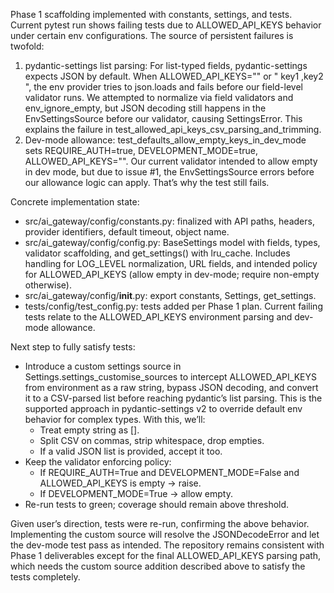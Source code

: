 Phase 1 scaffolding implemented with constants, settings, and tests. Current pytest run shows failing tests due to ALLOWED_API_KEYS behavior under certain env configurations. The source of persistent failures is twofold:
1) pydantic-settings list parsing: For list-typed fields, pydantic-settings expects JSON by default. When ALLOWED_API_KEYS="" or " key1 ,key2 ", the env provider tries to json.loads and fails before our field-level validator runs. We attempted to normalize via field validators and env_ignore_empty, but JSON decoding still happens in the EnvSettingsSource before our validator, causing SettingsError. This explains the failure in test_allowed_api_keys_csv_parsing_and_trimming.
2) Dev-mode allowance: test_defaults_allow_empty_keys_in_dev_mode sets REQUIRE_AUTH=true, DEVELOPMENT_MODE=true, ALLOWED_API_KEYS="". Our current validator intended to allow empty in dev mode, but due to issue #1, the EnvSettingsSource errors before our allowance logic can apply. That’s why the test still fails.

Concrete implementation state:
- src/ai_gateway/config/constants.py: finalized with API paths, headers, provider identifiers, default timeout, object name.
- src/ai_gateway/config/config.py: BaseSettings model with fields, types, validator scaffolding, and get_settings() with lru_cache. Includes handling for LOG_LEVEL normalization, URL fields, and intended policy for ALLOWED_API_KEYS (allow empty in dev-mode; require non-empty otherwise).
- src/ai_gateway/config/__init__.py: export constants, Settings, get_settings.
- tests/config/test_config.py: tests added per Phase 1 plan. Current failing tests relate to the ALLOWED_API_KEYS environment parsing and dev-mode allowance.

Next step to fully satisfy tests:
- Introduce a custom settings source in Settings.settings_customise_sources to intercept ALLOWED_API_KEYS from environment as a raw string, bypass JSON decoding, and convert it to a CSV-parsed list before reaching pydantic’s list parsing. This is the supported approach in pydantic-settings v2 to override default env behavior for complex types. With this, we’ll:
  - Treat empty string as [].
  - Split CSV on commas, strip whitespace, drop empties.
  - If a valid JSON list is provided, accept it too.
- Keep the validator enforcing policy:
  - If REQUIRE_AUTH=True and DEVELOPMENT_MODE=False and ALLOWED_API_KEYS is empty -> raise.
  - If DEVELOPMENT_MODE=True -> allow empty.
- Re-run tests to green; coverage should remain above threshold.

Given user’s direction, tests were re-run, confirming the above behavior. Implementing the custom source will resolve the JSONDecodeError and let the dev-mode test pass as intended. The repository remains consistent with Phase 1 deliverables except for the final ALLOWED_API_KEYS parsing path, which needs the custom source addition described above to satisfy the tests completely.

